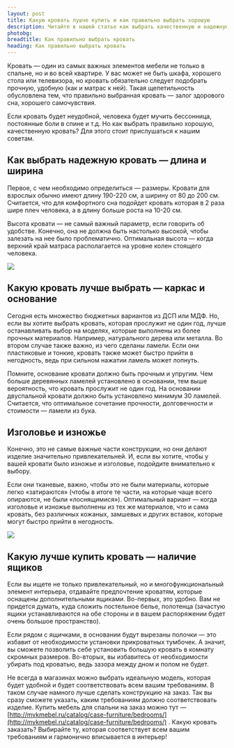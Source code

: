 ```yaml
---
layout: post
title: Какую кровать лушче купить и как правильно выбрать хорошую
description: Читайте в нашей статье как выбрать качественную и надежную кровать. Только полезная и актуальная информация
photobg: 
breadtitle: Как правильно выбрать кровать
heading: Как правильно выбрать кровать
---
```


Кровать — один из самых важных элементов мебели не только в спальне, но и во всей квартире. У вас может не быть шкафа, хорошего стола или телевизора, но кровать обязательно следует подобрать прочную, удобную (как и матрас к ней). Такая щепетильность обусловлена тем, что правильно выбранная кровать — залог здорового сна, хорошего самочувствия.

Если кровать будет неудобной, человека будет мучить бессонница, постоянные боли в спине и т.д. Но как выбрать правильно хорошую, качественную кровать? Для этого стоит прислушаться к нашим советам.

## Как выбрать надежную кровать — длина и ширина

Первое, с чем необходимо определиться — размеры. Кровати для взрослых обычно имеют длину 190-220 см, а ширину от 80 до 200 см. Считается, что для комфортного сна подойдет кровать которая в 2 раза шире плеч человека, а в длину больше роста на 10-20 см.

Высота кровати — не самый важный параметр, если говорить об удобстве. Конечно, она не должна быть настолько высокой, чтобы залезать на нее было проблематично. Оптимальная высота — когда верхний край матраса располагается на уровне колен стоящего человека.

![](https://pochitai.club/images/osobennosti-vybora-krovati.jpg)

## Какую кровать лучше выбрать — каркас и основание

Сегодня есть множество бюджетных вариантов из ДСП или МДФ. Но, если вы хотите выбрать кровать, которая прослужит не один год, лучше останавливать выбор на моделях, которые выполнены из более прочных материалов. Например, натурального дерева или металла. Во втором случае также важно, из чего сделаны ламели. Если они пластиковые и тонкие, кровать также может быстро прийти в негодность, ведь при сильном нажатии ламель может лопнуть.

Помните, основание кровати должно быть прочным и упругим. Чем больше деревянных ламелей установлено в основании, тем выше вероятность, что кровать прослужит не один год. На основании двуспальной кровати должно быть установлено минимум 30 ламелей. Считается, что оптимальное сочетание прочности, долговечности и стоимости — ламели из бука.

## Изголовье и изножье

Конечно, это не самые важные части конструкции, но они делают изделие значительно привлекательней. И, если вы хотите, чтобы у вашей кровати было изножье и изголовье, подойдите внимательно к выбору.

Если они тканевые, важно, чтобы это не были материалы, которые легко «затираются» (чтобы в итоге те части, на которые чаще всего опираются, не были «лоснящимися»). Оптимальный вариант — когда изголовье и изножье выполнены из тех же материалов, что и сама кровать, без различных кожаных, замшевых и других вставок, которые могут быстро прийти в негодность.

![](https://pochitai.club/images/kak-pravilno-vybrat-krovat-v-spalnju.jpg)

## Какую лучше купить кровать — наличие ящиков

Если вы ищете не только привлекательный, но и многофункциональный элемент интерьера, отдавайте предпочтение кроватям, которые оснащены дополнительными ящиками. Во-первых, это удобно. Вам не придется думать, куда сложить постельное белье, полотенца (зачастую ящики устанавливаются на обе стороны и в вашем распоряжении будет очень большое пространство).

Если рядом с ящичками, в основании будут вырезаны полочки — это избавит от необходимости установки прикроватных тумбочек. А значит, вы сможете позволить себе установить большую кровать в комнату скромных размеров. Во-вторых, вы избавитесь от необходимости убирать под кроватью, ведь зазора между дном и полом не будет.

Не всегда в магазинах можно выбрать идеальную модель, которая будет удобной и будет соответствовать всем вашим требованиям. В таком случае намного лучше сделать конструкцию на заказ. Так вы сразу сможете указать, каким требованиям должно соответствовать изделие. Купить мебель для спальни на заказ можно тут — [http://mvkmebel.ru/catalog/case-furniture/bedrooms/](http://mvkmebel.ru/catalog/case-furniture/bedrooms/) . Какую кровать заказать? Выбирайте ту, которая соответствует всем вашим требованиям и гармонично вписывается в интерьер!
